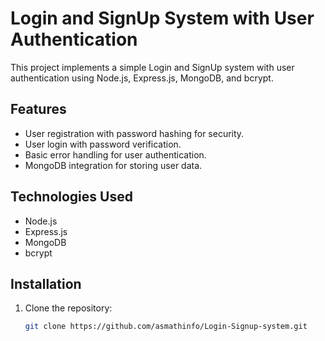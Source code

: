 # Login and SignUp System with User Authentication

This project implements a simple Login and SignUp system with user authentication using Node.js, Express.js, MongoDB, and bcrypt.

## Features

- User registration with password hashing for security.
- User login with password verification.
- Basic error handling for user authentication.
- MongoDB integration for storing user data.

## Technologies Used

- Node.js
- Express.js
- MongoDB
- bcrypt

## Installation

1. Clone the repository:
   ```bash
   git clone https://github.com/asmathinfo/Login-Signup-system.git
